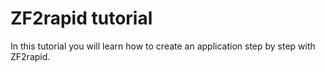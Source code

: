 # ZF2rapid tutorial

In this tutorial you will learn how to create an application step by step with
ZF2rapid.

